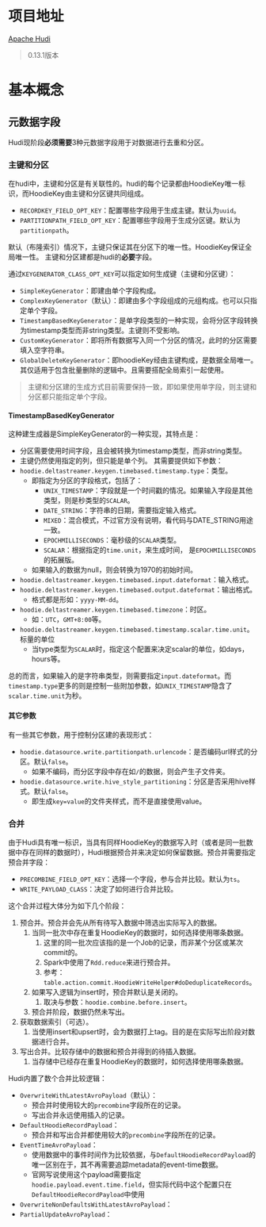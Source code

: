 # 项目地址
[Apache Hudi](https://hudi.apache.org/cn/)
> 0.13.1版本

# 基本概念
## 元数据字段
Hudi现阶段**必须需要**3种元数据字段用于对数据进行去重和分区。
### 主键和分区
在hudi中，主键和分区是有关联性的。hudi的每个记录都由HoodieKey唯一标识，而HoodieKey由主键和分区键共同组成。
- `RECORDKEY_FIELD_OPT_KEY`：配置哪些字段用于生成主键。默认为`uuid`。
- `PARTITIONPATH_FIELD_OPT_KEY`：配置哪些字段用于生成分区键。默认为`partitionpath`。

默认（布隆索引）情况下，主键只保证其在分区下的唯一性。HoodieKey保证全局唯一性。
主键和分区建都是hudi的**必要**字段。

通过`KEYGENERATOR_CLASS_OPT_KEY`可以指定如何生成键（主键和分区键）：
- `SimpleKeyGenerator`：即建由单个字段构成。
- `ComplexKeyGenerator`（默认）：即建由多个字段组成的元组构成。也可以只指定单个字段。
- `TimestampBasedKeyGenerator`：是单字段类型的一种实现，会将分区字段转换为timestamp类型而非string类型。主键则不受影响。
- `CustomKeyGenerator`：即将所有数据写入同一个分区的情况，此时的分区需要填入空字符串。
- `GlobalDeleteKeyGenerator`：即hoodieKey经由主键构成，是数据全局唯一。其仅适用于包含批量删除的逻辑中。且需要搭配全局索引一起使用。

> 主键和分区建的生成方式目前需要保持一致，即如果使用单字段，则主键和分区都只能指定单个字段。

#### TimestampBasedKeyGenerator
这种建生成器是SimpleKeyGenerator的一种实现，其特点是：
- 分区需要使用时间字段，且会被转换为timestamp类型，而非string类型。
- 主键仍然使用指定的列，但只能是单个列。
其需要提供如下参数：
- `hoodie.deltastreamer.keygen.timebased.timestamp.type`：类型。
	- 即指定为分区的字段格式，包括了：
		- `UNIX_TIMESTAMP`：字段就是一个时间戳的情况。如果输入字段是其他类型，则是秒类型的`SCALAR`。
		- `DATE_STRING`：字符串的日期，需要指定输入格式。
		- `MIXED`：混合模式，不过官方没有说明，看代码与DATE_STRING用途一致。
		- `EPOCHMILLISECONDS`：毫秒级的`SCALAR`类型。
		- `SCALAR`：根据指定的`time.unit`，来生成时间， 是`EPOCHMILLISECONDS`的拓展版。
	- 如果输入的数据为null，则会转换为1970的初始时间。
- `hoodie.deltastreamer.keygen.timebased.input.dateformat`：输入格式。
- `hoodie.deltastreamer.keygen.timebased.output.dateformat`：输出格式。
	- 格式都是形如：`yyyy-MM-dd`。
- `hoodie.deltastreamer.keygen.timebased.timezone`：时区。
	- 如：`UTC`，`GMT+8:00`等。
- `hoodie.deltastreamer.keygen.timebased.timestamp.scalar.time.unit`。标量的单位
	- 当type类型为`SCALAR`时，指定这个配置来决定scalar的单位，如days，hours等。

总的而言，如果输入的是字符串类型，则需要指定`input.dateformat`。而`timestamp.type`更多的则是控制一些附加参数，如`UNIX_TIMESTAMP`隐含了`scalar.time.unit`为秒。

#### 其它参数
有一些其它参数，用于控制分区建的表现形式：
- `hoodie.datasource.write.partitionpath.urlencode`：是否编码url样式的分区。默认`false`。
	- 如果不编码，而分区字段中存在如`/`的数据，则会产生子文件夹。
- `hoodie.datasource.write.hive_style_partitioning`：分区是否采用hive样式。默认`false`。
	- 即生成`key=value`的文件夹样式，而不是直接使用value。

### 合并
由于Hudi具有唯一标识，当具有同样HoodieKey的数据写入时（或者是同一批数据中存在同样的数据时），Hudi根据预合并来决定如何保留数据。预合并需要指定预合并字段：
- `PRECOMBINE_FIELD_OPT_KEY`：选择一个字段，参与合并比较。默认为`ts`。
- `WRITE_PAYLOAD_CLASS`：决定了如何进行合并比较。

这个合并过程大体分为如下几个阶段：
1. 预合并。预合并会先从所有待写入数据中筛选出实际写入的数据。
	1. 当同一批次中存在重复HoodieKey的数据时，如何选择使用哪条数据。
		1. 这里的同一批次应该指的是一个Job的记录，而非某个分区或某次commit的。
		2. Spark中使用了`Rdd.reduce`来进行预合并。
		3. 参考：`table.action.commit.HoodieWriteHelper#doDeduplicateRecords`。
	2. 如果写入逻辑为insert时，预合并默认是关闭的。
		1. 取决与参数：`hoodie.combine.before.insert`。
	3. 预合并阶段，数据仍然未写出。
2. 获取数据索引（可选）。
	1. 当使用insert和upsert时，会为数据打上tag。目的是在实际写出阶段对数据进行合并。
3. 写出合并。比较存储中的数据和预合并得到的待插入数据。
	1. 当存储中已经存在重复HoodieKey的数据时，如何选择使用哪条数据。

Hudi内置了数个合并比较逻辑：
- `OverwriteWithLatestAvroPayload`（默认）：
	- 预合并时使用较大的`precombine`字段所在的记录。
	- 写出合并永远使用插入的记录。
- `DefaultHoodieRecordPayload`：
	- 预合并和写出合并都使用较大的`precombine`字段所在的记录。
- `EventTimeAvroPayload`：
	- 使用数据中的事件时间作为比较依据，与`DefaultHoodieRecordPayload`的唯一区别在于，其不再需要追踪metadata的event-time数据。
	- 官网写说使用这个payload需要指定`hoodie.payload.event.time.field`，但实际代码中这个配置只在`DefaultHoodieRecordPayload`中使用
- `OverwriteNonDefaultsWithLatestAvroPayload`：
- `PartialUpdateAvroPayload`：